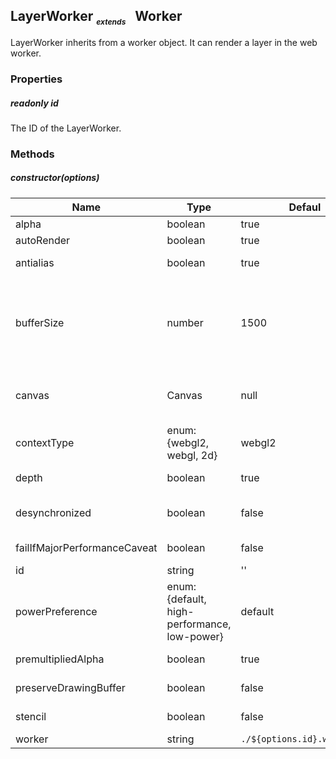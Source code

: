<style>
  sub > em {
    font-size: 12px;
    margin-right: 10px;
  }
</style>
## LayerWorker <sub>_extends_</sub> Worker

LayerWorker inherits from a worker object. It can render a layer in the web worker.

### Properties

##### _readonly_ id

The ID of the LayerWorker.

### Methods

##### constructor(options)

| Name | Type |Defaul | Instruction |
| --- | --- | --- | --- |
| alpha | boolean | true | alpha channel |
| autoRender | boolean | true | auto render |
| antialias | boolean | true | antialias option for webgl/webgl2 |
| bufferSize | number | 1500 | BufferSize is used to merge rendering. The larger the buffer size is, the more memory will be consumed, but the corresponding drawing count can be reduced |
| canvas | Canvas | null | Canvas context passed to the layer, if not specified, layer will create a new context environment. |
| contextType | enum: {webgl2, webgl, 2d} | webgl2 | The context type |
| depth | boolean | true | depth option for webgl/webgl2 |
| desynchronized | boolean | false | Set to true to reduce the delay of canvas drawing in the event loop |
| failIfMajorPerformanceCaveat | boolean | false | failIfMajorPerformanceCaveat option for webgl/webgl2 |
| id | string | '' | Layer's ID |
| powerPreference | enum: {default, high-performance, low-power} | default | powerPreference option for webgl/webgl2 |
| premultipliedAlpha | boolean | true | premultipliedAlpha option for webgl/webgl2 |
| preserveDrawingBuffer | boolean| false | preserveDrawingBuffer option for webgl/webgl2 |
| stencil | boolean | false | stencil option for webgl/webgl2 |
| worker | string | `./${options.id}.worker.js` | Worker script file URL |